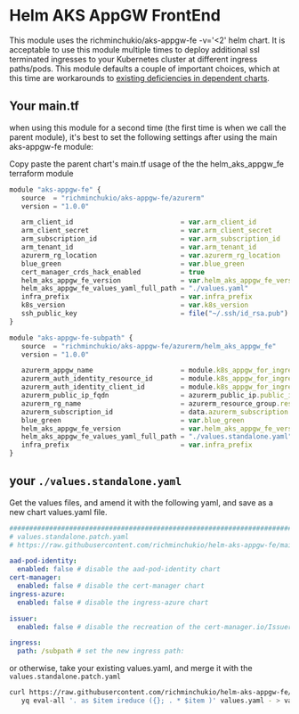 # Helm AKS AppGW FrontEnd

This module uses the richminchukio/aks-appgw-fe -v='<2' helm chart. It is acceptable to use this module multiple times to deploy additional ssl terminated ingresses to your Kubernetes cluster at different ingress paths/pods. This module defaults a couple of important choices, which at this time are workarounds to [existing deficiencies in dependent charts](https://github.com/jetstack/cert-manager/issues/4613#issuecomment-982906448).

## Your main.tf

when using this module for a second time (the first time is when we call the parent module), it's best to set the following settings after using the main aks-appgw-fe module:

Copy paste the parent chart's main.tf usage of the the helm_aks_appgw_fe terraform module

```js
module "aks-appgw-fe" {
   source  = "richminchukio/aks-appgw-fe/azurerm"
   version = "1.0.0"

   arm_client_id                           = var.arm_client_id
   arm_client_secret                       = var.arm_client_secret
   arm_subscription_id                     = var.arm_subscription_id
   arm_tenant_id                           = var.arm_tenant_id
   azurerm_rg_location                     = var.azurerm_rg_location
   blue_green                              = var.blue_green
   cert_manager_crds_hack_enabled          = true
   helm_aks_appgw_fe_version               = var.helm_aks_appgw_fe_version
   helm_aks_appgw_fe_values_yaml_full_path = "./values.yaml"
   infra_prefix                            = var.infra_prefix
   k8s_version                             = var.k8s_version
   ssh_public_key                          = file("~/.ssh/id_rsa.pub")
}

module "aks-appgw-fe-subpath" {
   source  = "richminchukio/aks-appgw-fe/azurerm/helm_aks_appgw_fe"
   version = "1.0.0"

   azurerm_appgw_name                      = module.k8s_appgw_for_ingress_control.azurerm_appgw_name
   azurerm_auth_identity_resource_id       = module.k8s_appgw_for_ingress_control.azurerm_auth_identity_resource_id
   azurerm_auth_identity_client_id         = module.k8s_appgw_for_ingress_control.azurerm_auth_identity_client_id
   azurerm_public_ip_fqdn                  = azurerm_public_ip.public_ip.fqdn
   azurerm_rg_name                         = azurerm_resource_group.resource_group.name
   azurerm_subscription_id                 = data.azurerm_subscription.current.subscription_id
   blue_green                              = var.blue_green
   helm_aks_appgw_fe_version               = var.helm_aks_appgw_fe_version
   helm_aks_appgw_fe_values_yaml_full_path = "./values.standalone.yaml"
   infra_prefix                            = var.infra_prefix
}
```

## your `./values.standalone.yaml`

Get the values files, and amend it with the following yaml, and save as a new chart values.yaml file.

```yaml
######################################################################################################
# values.standalone.patch.yaml
# https://raw.githubusercontent.com/richminchukio/helm-aks-appgw-fe/main/values.standalone.patch.yaml

aad-pod-identity:
  enabled: false # disable the aad-pod-identity chart
cert-manager:
  enabled: false # disable the cert-manager chart
ingress-azure:
  enabled: false # disable the ingress-azure chart

issuer:
  enabled: false # disable the recreation of the cert-manager.io/Issuer resource:

ingress:
  path: /subpath # set the new ingress path:
```

or otherwise, take your existing values.yaml, and merge it with the `values.standalone.patch.yaml`

```sh
curl https://raw.githubusercontent.com/richminchukio/helm-aks-appgw-fe/main/values.standalone.patch.yaml |\
   yq eval-all '. as $item ireduce ({}; . * $item )' values.yaml - > values.standalone.yaml
```